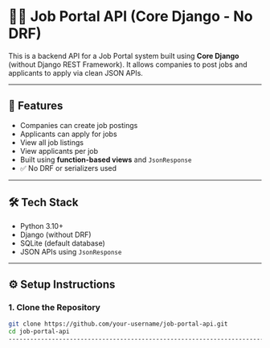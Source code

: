 # 🧑‍💼 Job Portal API (Core Django - No DRF)

This is a backend API for a Job Portal system built using **Core Django** (without Django REST Framework). It allows companies to post jobs and applicants to apply via clean JSON APIs.

---

## 🚀 Features

- Companies can create job postings
- Applicants can apply for jobs
- View all job listings
- View applicants per job
- Built using **function-based views** and `JsonResponse`
- ✅ No DRF or serializers used

---

## 🛠️ Tech Stack

- Python 3.10+
- Django (without DRF)
- SQLite (default database)
- JSON APIs using `JsonResponse`

---

## ⚙️ Setup Instructions

### 1. Clone the Repository

```bash
git clone https://github.com/your-username/job-portal-api.git
cd job-portal-api
----------------------------------------------------------------------------------------------------------------------
